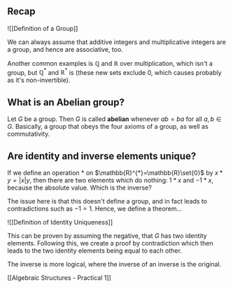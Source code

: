 ## Recap

![[Definition of a Group]]

We can always assume that additive integers and multiplicative integers are a group, and hence are associative, too.

Another common examples is $\mathbb{Q}$ and $\mathbb{R}$ over multiplication, which isn't a group, but $\mathbb{Q}^{*}$ and $\mathbb{R}^{*}$ is (these new sets exclude $0$, which causes probably as it's non-invertible).

## What is an Abelian group?

Let $G$ be a group. Then $G$ is called **abelian** whenever $ab=ba$ for all $a,b\in G$. Basically, a group that obeys the four axioms of a group, as well as commutativity.

## Are identity and inverse elements unique?

If we define an operation $*$ on $\mathbb{R}^{*}=\mathbb{R}\set{0}$ by $x*y=|x|y$, then there are two elements which do nothing: $1*x$ and $-1*x$, because the absolute value. Which is the inverse?

The issue here is that this doesn't define a group, and in fact leads to contradictions such as $-1=1$. Hence, we define a theorem...

![[Definition of Identity Uniqueness]]

This can be proven by assuming the negative, that $G$ has two identity elements. Following this, we create a proof by contradiction which then leads to the two identity elements being equal to each other.

The inverse is more logical, where the inverse of an inverse is the original.

[[Algebraic Structures - Practical 1]]